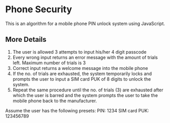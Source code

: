 # Phone Security
This is an algorithm for a mobile phone PIN unlock system using JavaScript.

## More Details

1. The user is allowed 3 attempts to input his/her 4 digit passcode
2. Every wrong input returns an error message with the amount of trials left. Maximum number of trials is 3
3. Correct input returns a welcome message into the mobile phone
4. If the no. of trials are exhausted, the system temporarily locks and prompts the user to input a SIM card PUK of 8 digits to unlock the system.
5. Repeat the same procedure until the no. of trials (3) are exhausted after which the user is barred and the system prompts the user to take the mobile phone back to the manufacturer.

Assume the user has the following presets:
PIN: 1234
SIM card PUK: 123456789
